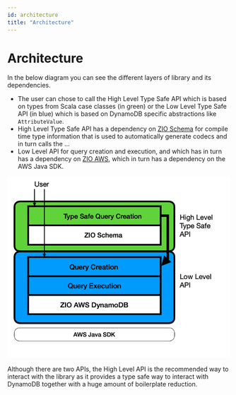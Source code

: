 ```yaml
---
id: architecture
title: "Architecture"
---
```


# Architecture

In the below diagram you can see the different layers of library and its dependencies.

- The user can chose to call the High Level Type Safe API which is based on types from Scala case classes (in green) or the Low Level Type Safe API (in blue) which is based on DynamoDB specific abstractions like `AttributeValue`. 
- High Level Type Safe API has a dependency on [ZIO Schema](https://zio.dev/zio-schema/) for compile time type information that is used to automatically generate codecs and in turn calls the ...
- Low Level API for query creation and execution, and which has in turn has a dependency on [ZIO AWS](https://zio.dev/zio-aws/), which in turn has a dependency on the AWS Java SDK.

![architecture diagram](architecture.png)

Although there are two APIs, the High Level API is the recommended way to interact with the library as it provides a type safe way to interact with DynamoDB together with a huge amount of boilerplate reduction.
